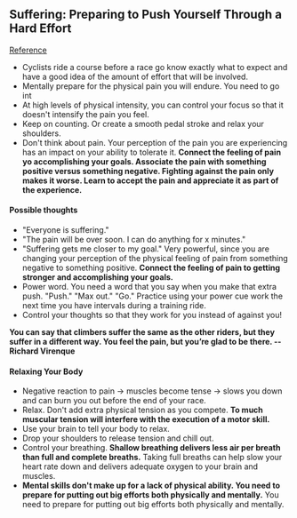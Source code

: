 ## Suffering: Preparing to Push Yourself Through a Hard Effort
[Reference](http://carriecheadle.com/resources/articles/suffering-on-the-bike/)

- Cyclists ride a course before a race go know exactly what to expect and have a good idea of the amount of effort that will be involved.
- Mentally prepare for the physical pain you will endure. You need to go int
- At high levels of physical intensity, you can control your focus so that it doesn't intensify the pain you feel.
- Keep on counting. Or create a smooth pedal stroke and relax your shoulders.
- Don't think about pain. Your perception of the pain you are experiencing has an impact on your ability to tolerate it. **Connect the feeling of pain yo accomplishing your goals. Associate the pain with something positive versus something negative. Fighting against the pain only makes it worse. Learn to accept the pain and appreciate it as part of the experience.**

#### Possible thoughts

- "Everyone is suffering."
- "The pain will be over soon. I can do anything for x minutes."
- "Suffering gets me closer to my goal." Very powerful, since you are changing your perception of the physical feeling of pain from something negative to something positive. **Connect the feeling of pain to getting stronger and accomplishing your goals.**
- Power word. You need a word that you say when you make that extra push. "Push." "Max out." "Go." Practice using your power cue work the next time you have intervals during a training ride.
- Control your thoughts so that they work for you instead of against you!

**You can say that climbers suffer the same as the other riders, but they suffer in a different way. You feel the pain, but you’re glad to be there. -- Richard Virenque**

#### Relaxing Your Body

- Negative reaction to pain -> muscles become tense -> slows you down and can burn you out before the end of your race.
- Relax. Don't add extra physical tension as you compete. **To much muscular tension will interfere with the execution of a motor skill.**
- Use your brain to tell your body to relax.
- Drop your shoulders to release tension and chill out.
- Control your breathing. **Shallow breathing delivers less air per breath than full and complete breaths.** Taking full breaths can help slow your heart rate down and delivers adequate oxygen to your brain and muscles.
- **Mental skills don't make up for a lack of physical ability. You need to prepare for putting out big efforts both physically and mentally.** You need to prepare for putting out big efforts both physically and mentally.
